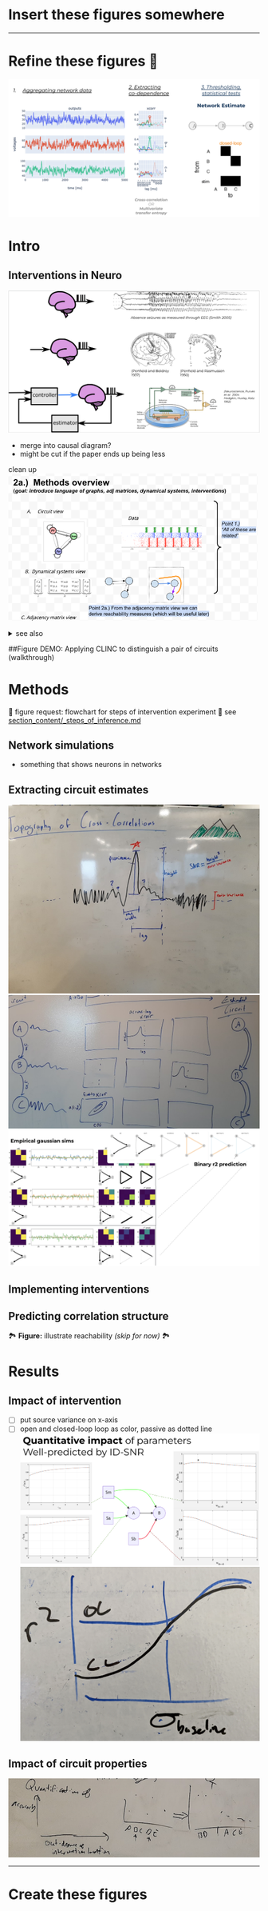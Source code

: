 
# Insert these figures somewhere


---
# Refine these figures 🚧
![](misc_figure_sketches/network_estimation_pipeline_sketch.png)
# Intro 
## Interventions in Neuro
![](misc_figure_sketches/neuro_intervention_background_sketch.png)
- merge into causal diagram?
- might be cut if the paper ends up being less

clean up
<img src="core_figure_sketches/figure2_sketch.png" width="500"/>
<details><summary>see also</summary>

![](whiteboard/signal_aggregation.jpeg)
</details>

##Figure DEMO: Applying CLINC to distinguish a pair of circuits (walkthrough)


# Methods 
🚧 figure request: flowchart for steps of intervention experiment 🚧
see [section_content/_steps_of_inference.md](../section_content/_steps_of_inference.md)

## Network simulations 
- something that shows neurons in networks

## Extracting circuit estimates
![](whiteboard/methods_xcorr_features.jpeg)
![](whiteboard/methods_circuit_xcorr_sketch.png)
![](../code/network_analysis/_demo_imgs/gaussian_snr_prediction_demo.png)




## Implementing interventions

## Predicting correlation structure 
🏞️ **Figure:** illustrate reachability *(skip for now)* 🏞️


# Results
## Impact of intervention
- [ ] put source variance on x-axis
- [ ] open and closed-loop loop as color, passive as dotted line
![](misc_figure_sketches/quant_r2_prediction_common.png)
![](whiteboard/sketch_quant_OL_CL_variance.png)

## Impact of circuit properties
![](whiteboard/accuracy_vs_degree.png)


---

# Create these figures
